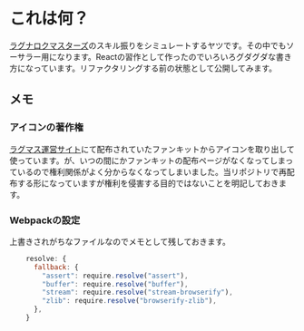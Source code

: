 # これは何？
[ラグナロクマスターズ](https://ragnarokm.gungho.jp/)のスキル振りをシミュレートするヤツです。その中でもソーサラー用になります。Reactの習作として作ったのでいろいろグダグダな書き方になっています。リファクタリングする前の状態として公開してみます。

## メモ
### アイコンの著作権
[ラグマス運営サイト](https://ragnarokm.gungho.jp/member/)にて配布されていたファンキットからアイコンを取り出して使っています。が、いつの間にかファンキットの配布ページがなくなってしまっているので権利関係がよく分からなくなってしまいました。当リポジトリで再配布する形になっていますが権利を侵害する目的ではないことを明記しておきます。

### Webpackの設定
上書きされがちなファイルなのでメモとして残しておきます。

```JavaScript /node_modules/react-scripts/config/webpack.config.js
    resolve: {
      fallback: {
        "assert": require.resolve("assert"),
        "buffer": require.resolve("buffer"),
        "stream": require.resolve("stream-browserify"),
        "zlib": require.resolve("browserify-zlib"),
      },
	}
```
